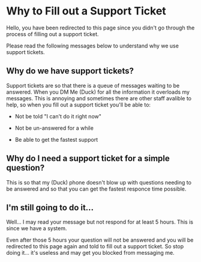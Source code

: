 # Why to Fill out a Support Ticket

Hello, you have been redirected to this page since you didn't go through the process of filling out a support ticket.

Please read the following messages below to understand why we use support tickets.

## Why do we have support tickets?

Support tickets are so that there is a queue of messages waiting to be answered. When you DM Me (Duck) for all the information it overloads my messages.
This is annoying and sometimes there are other staff avalible to help, so when you fill out a support ticket you'll be able to:

- Not be told "I can't do it right now"

- Not be un-answered for a while

- Be able to get the fastest support

## Why do I need a support ticket for a simple question?

This is so that my (Duck) phone doesn't blow up with questions needing to be answered and so that you can get the fastest responce time possible.

## I'm still going to do it...

Well... I may read your message but not respond for at least 5 hours. This is since we have a system.

Even after those 5 hours your question will not be answered and you will be redirected to this page again and told to fill out a support ticket.
So stop doing it... it's useless and may get you blocked from messaging me.
